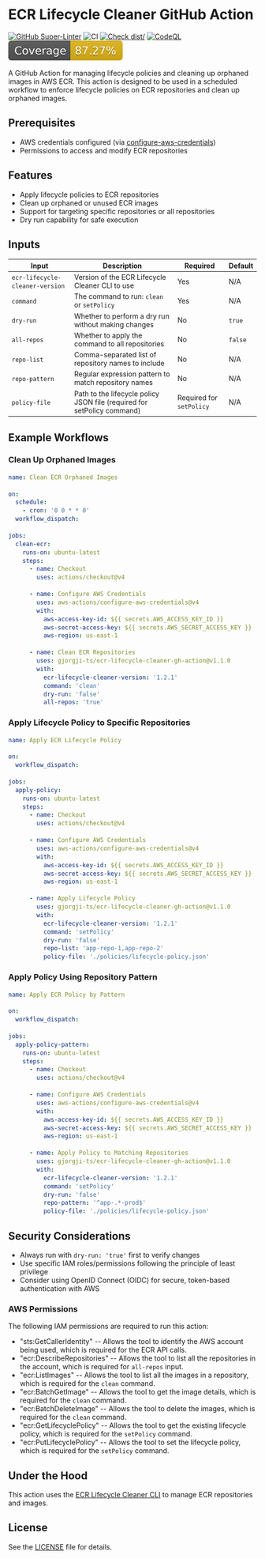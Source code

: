 # ECR Lifecycle Cleaner GitHub Action

[![GitHub Super-Linter](https://github.com/gjorgji-ts/ecr-lifecycle-cleaner-gh-action/actions/workflows/linter.yml/badge.svg)](https://github.com/super-linter/super-linter)
![CI](https://github.com/gjorgji-ts/ecr-lifecycle-cleaner-gh-action/actions/workflows/ci.yml/badge.svg)
[![Check dist/](https://github.com/gjorgji-ts/ecr-lifecycle-cleaner-gh-action/actions/workflows/check-dist.yml/badge.svg)](https://github.com/gjorgji-ts/ecr-lifecycle-cleaner-gh-action/actions/workflows/check-dist.yml)
[![CodeQL](https://github.com/gjorgji-ts/ecr-lifecycle-cleaner-gh-action/actions/workflows/codeql-analysis.yml/badge.svg)](https://github.com/gjorgji-ts/ecr-lifecycle-cleaner-gh-action/actions/workflows/codeql-analysis.yml)
[![Coverage](./badges/coverage.svg)](./badges/coverage.svg)

A GitHub Action for managing lifecycle policies and cleaning up orphaned images
in AWS ECR. This action is designed to be used in a scheduled workflow to
enforce lifecycle policies on ECR repositories and clean up orphaned images.

## Prerequisites

- AWS credentials configured (via
  [configure-aws-credentials](https://github.com/aws-actions/configure-aws-credentials))
- Permissions to access and modify ECR repositories

## Features

- Apply lifecycle policies to ECR repositories
- Clean up orphaned or unused ECR images
- Support for targeting specific repositories or all repositories
- Dry run capability for safe execution

## Inputs

| Input                           | Description                                                             | Required                 | Default |
| ------------------------------- | ----------------------------------------------------------------------- | ------------------------ | ------- |
| `ecr-lifecycle-cleaner-version` | Version of the ECR Lifecycle Cleaner CLI to use                         | Yes                      | N/A     |
| `command`                       | The command to run: `clean` or `setPolicy`                              | Yes                      | N/A     |
| `dry-run`                       | Whether to perform a dry run without making changes                     | No                       | `true`  |
| `all-repos`                     | Whether to apply the command to all repositories                        | No                       | `false` |
| `repo-list`                     | Comma-separated list of repository names to include                     | No                       | N/A     |
| `repo-pattern`                  | Regular expression pattern to match repository names                    | No                       | N/A     |
| `policy-file`                   | Path to the lifecycle policy JSON file (required for setPolicy command) | Required for `setPolicy` | N/A     |

## Example Workflows

### Clean Up Orphaned Images

```yaml
name: Clean ECR Orphaned Images

on:
  schedule:
    - cron: '0 0 * * 0'
  workflow_dispatch:

jobs:
  clean-ecr:
    runs-on: ubuntu-latest
    steps:
      - name: Checkout
        uses: actions/checkout@v4

      - name: Configure AWS Credentials
        uses: aws-actions/configure-aws-credentials@v4
        with:
          aws-access-key-id: ${{ secrets.AWS_ACCESS_KEY_ID }}
          aws-secret-access-key: ${{ secrets.AWS_SECRET_ACCESS_KEY }}
          aws-region: us-east-1

      - name: Clean ECR Repositories
        uses: gjorgji-ts/ecr-lifecycle-cleaner-gh-action@v1.1.0
        with:
          ecr-lifecycle-cleaner-version: '1.2.1'
          command: 'clean'
          dry-run: 'false'
          all-repos: 'true'
```

### Apply Lifecycle Policy to Specific Repositories

```yaml
name: Apply ECR Lifecycle Policy

on:
  workflow_dispatch:

jobs:
  apply-policy:
    runs-on: ubuntu-latest
    steps:
      - name: Checkout
        uses: actions/checkout@v4

      - name: Configure AWS Credentials
        uses: aws-actions/configure-aws-credentials@v4
        with:
          aws-access-key-id: ${{ secrets.AWS_ACCESS_KEY_ID }}
          aws-secret-access-key: ${{ secrets.AWS_SECRET_ACCESS_KEY }}
          aws-region: us-east-1

      - name: Apply Lifecycle Policy
        uses: gjorgji-ts/ecr-lifecycle-cleaner-gh-action@v1.1.0
        with:
          ecr-lifecycle-cleaner-version: '1.2.1'
          command: 'setPolicy'
          dry-run: 'false'
          repo-list: 'app-repo-1,app-repo-2'
          policy-file: './policies/lifecycle-policy.json'
```

### Apply Policy Using Repository Pattern

```yaml
name: Apply ECR Policy by Pattern

on:
  workflow_dispatch:

jobs:
  apply-policy-pattern:
    runs-on: ubuntu-latest
    steps:
      - name: Checkout
        uses: actions/checkout@v4

      - name: Configure AWS Credentials
        uses: aws-actions/configure-aws-credentials@v4
        with:
          aws-access-key-id: ${{ secrets.AWS_ACCESS_KEY_ID }}
          aws-secret-access-key: ${{ secrets.AWS_SECRET_ACCESS_KEY }}
          aws-region: us-east-1

      - name: Apply Policy to Matching Repositories
        uses: gjorgji-ts/ecr-lifecycle-cleaner-gh-action@v1.1.0
        with:
          ecr-lifecycle-cleaner-version: '1.2.1'
          command: 'setPolicy'
          dry-run: 'false'
          repo-pattern: '^app-.*-prod$'
          policy-file: './policies/lifecycle-policy.json'
```

## Security Considerations

- Always run with `dry-run: 'true'` first to verify changes
- Use specific IAM roles/permissions following the principle of least privilege
- Consider using OpenID Connect (OIDC) for secure, token-based authentication
  with AWS

### AWS Permissions

The following IAM permissions are required to run this action:

- "sts:GetCallerIdentity" -- Allows the tool to identify the AWS account being
  used, which is required for the ECR API calls.
- "ecr:DescribeRepositories" -- Allows the tool to list all the repositories in
  the account, which is required for `all-repos` input.
- "ecr:ListImages" -- Allows the tool to list all the images in a repository,
  which is required for the `clean` command.
- "ecr:BatchGetImage" -- Allows the tool to get the image details, which is
  required for the `clean` command.
- "ecr:BatchDeleteImage" -- Allows the tool to delete the images, which is
  required for the `clean` command.
- "ecr:GetLifecyclePolicy" -- Allows the tool to get the existing lifecycle
  policy, which is required for the `setPolicy` command.
- "ecr:PutLifecyclePolicy" -- Allows the tool to set the lifecycle policy, which
  is required for the `setPolicy` command.

## Under the Hood

This action uses the
[ECR Lifecycle Cleaner CLI](https://github.com/gjorgji-ts/ecr-lifecycle-cleaner)
to manage ECR repositories and images.

## License

See the [LICENSE](LICENSE) file for details.
